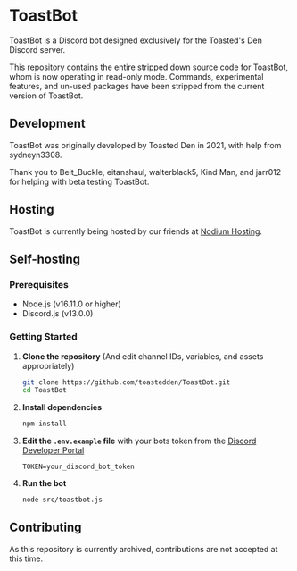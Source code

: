 # ToastBot

ToastBot is a Discord bot designed exclusively for the Toasted's Den Discord server.

This repository contains the entire stripped down source code for ToastBot, whom is now operating in read-only mode. Commands, experimental features, and un-used packages have been stripped from the current version of ToastBot.

## Development
ToastBot was originally developed by Toasted Den in 2021, with help from sydneyn3308.

Thank you to Belt_Buckle, eitanshaul, walterblack5, Kind Man, and jarr012 for helping with beta testing ToastBot.

## Hosting
ToastBot is currently being hosted by our friends at [Nodium Hosting](https://nodiumhosting.com).

## Self-hosting
### Prerequisites
- Node.js (v16.11.0 or higher)
- Discord.js (v13.0.0)

### Getting Started
1. **Clone the repository** (And edit channel IDs, variables, and assets appropriately)
    ```bash
    git clone https://github.com/toastedden/ToastBot.git
    cd ToastBot
    ```

2. **Install dependencies**
    ```bash
    npm install
    ```

3. **Edit the `.env.example` file** with your bots token from the [Discord Developer Portal](https://discord.com/developers/applications)
    ```
    TOKEN=your_discord_bot_token
    ```

4. **Run the bot**
    ```bash
    node src/toastbot.js
    ```

## Contributing
As this repository is currently archived, contributions are not accepted at this time.